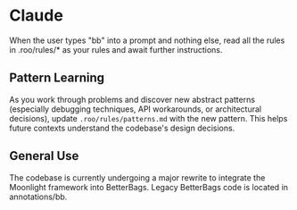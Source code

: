 # Claude

When the user types "bb" into a prompt and nothing else, read all the rules in .roo/rules/* as your rules and await further instructions.

## Pattern Learning
As you work through problems and discover new abstract patterns (especially debugging techniques, API workarounds, or architectural decisions), update `.roo/rules/patterns.md` with the new pattern. This helps future contexts understand the codebase's design decisions.

## General Use

The codebase is currently undergoing a major rewrite to integrate the Moonlight framework into BetterBags. Legacy BetterBags code is located in annotations/bb.
